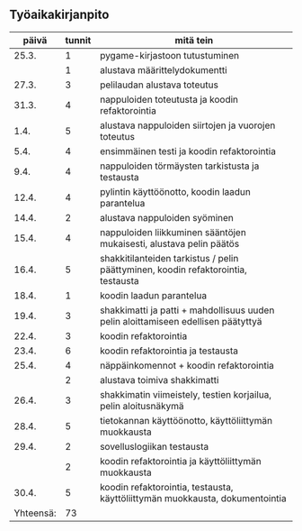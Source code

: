 ## Työaikakirjanpito

| päivä | tunnit | mitä tein |
| ---- | ----- | ----------- |
| 25.3. | 1 | pygame-kirjastoon tutustuminen |
|| 1 | alustava määrittelydokumentti |
| 27.3. | 3 | pelilaudan alustava toteutus |
| 31.3. | 4 | nappuloiden toteutusta ja koodin refaktorointia |
| 1.4. | 5 | alustava nappuloiden siirtojen ja vuorojen toteutus |
| 5.4. | 4 | ensimmäinen testi ja koodin refaktorointia |
| 9.4. | 4 | nappuloiden törmäysten tarkistusta ja testausta |
| 12.4. | 4 | pylintin käyttöönotto, koodin laadun parantelua |
| 14.4. | 2 | alustava nappuloiden syöminen |
| 15.4. | 4 | nappuloiden liikkuminen sääntöjen mukaisesti, alustava pelin päätös |
| 16.4. | 5 | shakkitilanteiden tarkistus / pelin päättyminen, koodin refaktorointia, testausta |
| 18.4. | 1 | koodin laadun parantelua |
| 19.4. | 3 | shakkimatti ja patti + mahdollisuus uuden pelin aloittamiseen edellisen päätyttyä |
| 22.4. | 3 | koodin refaktorointia |
| 23.4. | 6 | koodin refaktorointia ja testausta |
| 25.4. | 4 | näppäinkomennot + koodin refaktorointia |
|| 2 | alustava toimiva shakkimatti |
| 26.4. | 3 | shakkimatin viimeistely, testien korjailua, pelin aloitusnäkymä |
| 28.4. | 5 | tietokannan käyttöönotto, käyttöliittymän muokkausta |
| 29.4. | 2 | sovelluslogiikan testausta |
|| 2 | koodin refaktorointia ja käyttöliittymän muokkausta |
| 30.4. | 5 | koodin refaktorointia, testausta, käyttöliittymän muokkausta, dokumentointia |
| Yhteensä: | 73 |
